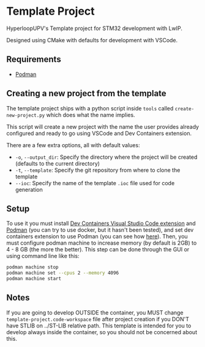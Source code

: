 # Template Project

HyperloopUPV's Template project for STM32 development with LwIP.

Designed using CMake with defaults for development with VSCode.

## Requirements

* [Podman](https://podman.io)

## Creating a new project from the template

The template project ships with a python script inside `tools` called `create-new-project.py` which does what the name implies.

This script will create a new project with the name the user provides already configured and ready to go using VSCode and Dev Containers extension.

There are a few extra options, all with default values:

* `-o`, `--output_dir`: Specify the directory where the project will be created (defaults to the current directory)
* `-t`, `--template`: Specify the git repository from where to clone the template
* `--ioc`: Specify the name of the template `.ioc` file used for code generation

## Setup
To use it you must install [Dev Containers Visual Studio Code extension](https://marketplace.visualstudio.com/items?itemName=ms-vscode-remote.remote-containers) and [Podman](https://podman.io) (you can try to use docker, but it hasn't been tested), and set dev containers extension to use Podman (you can see how [here](https://code.visualstudio.com/remote/advancedcontainers/docker-options#_podman)). 
Then, you must configure podman machine to increase memory (by default is 2GB) to 4 - 8 GB (the more the better). This step can be done through the GUI or using command line like this: 
```sh
podman machine stop
podman machine set --cpus 2 --memory 4096
podman machine start
```

## Notes
If you are going to develop OUTSIDE the container, you MUST change `template-project.code-workspace` file after project creation if you DON'T have STLIB on ../ST-LIB relative path. This template is intended for you to develop always inside the container, so you should not be concerned about this.